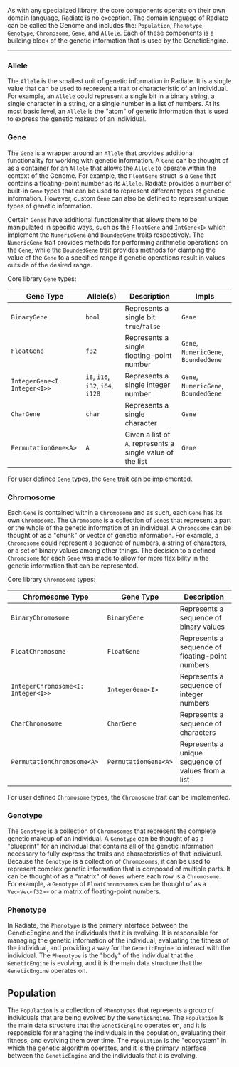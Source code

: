 As with any specialized library, the core components operate on their own domain language, Radiate is no exception. The domain language of Radiate can be called the Genome and includes the: `Population`, `Phenotype`, `Genotype`, `Chromosome`, `Gene`, and `Allele`. Each of these components is a building block of the genetic information that is used by the GeneticEngine. 

---

### Allele
The `Allele` is the smallest unit of genetic information in Radiate. It is a single value that can be used to represent a trait or characteristic of an individual. For example, an `Allele` could represent a single bit in a binary string, a single character in a string, or a single number in a list of numbers. At its most basic level, an `Allele` is the "atom" of genetic information that is used to express the genetic makeup of an individual.

### Gene
The `Gene` is a wrapper around an `Allele` that provides additional functionality for working with genetic information. A `Gene` can be thought of as a container for an `Allele` that allows the `Allele` to operate within the context of the Genome. For example, the `FloatGene` struct is a `Gene` that contains a floating-point number as its `Allele`. Radiate provides a number of built-in `Gene` types that can be used to represent different types of genetic information. However, custom `Gene` can also be defined to represent unique types of genetic information.

 Certain `Genes` have additional functionality that allows them to be manipulated in specific ways, such as the `FloatGene` and `IntGene<I>` which implement the `NumericGene` and  `BoundedGene` traits respectively. The `NumericGene` trait provides methods for performing arithmetic operations on the `Gene`, while the `BoundedGene` trait provides methods for clamping the value of the `Gene` to a specified range if genetic operations result in values outside of the desired range.

Core library `Gene` types:

| Gene Type | Allele(s) | Description | Impls |
|-----------|-----------|-------------| ------ |
| `BinaryGene` | `bool` | Represents a single bit `true`/`false` | `Gene` |
| `FloatGene` | `f32` | Represents a single floating-point number | `Gene`, `NumericGene`, `BoundedGene` |
| `IntegerGene<I: Integer<I>>` | `i8`, `i16`, `i32`, `i64`, `i128` | Represents a single integer number | `Gene`, `NumericGene`, `BoundedGene` |
| `CharGene` | `char` | Represents a single character | `Gene` |
| `PermutationGene<A>` | `A` | Given a list of `A`, represents a single value of the list | `Gene` |

For user defined `Gene` types, the `Gene` trait can be implemented.

### Chromosome
Each `Gene` is contained within a `Chromosome` and as such, each `Gene` has its own `Chromosome`.
The `Chromosome` is a collection of `Genes` that represent a part or the whole of the genetic information of an individual. A `Chromosome` can be thought of as a "chunk" or vector of genetic information. For example, a `Chromosome` could represent a sequence of numbers, a string of characters, or a set of binary values among other things. The decision to a defined `Chromosome` for each `Gene` was made to allow for more flexibility in the genetic information that can be represented. 

Core library `Chromosome` types:

| Chromosome Type | Gene Type | Description |
|-----------------|-----------|-------------|
| `BinaryChromosome` | `BinaryGene` | Represents a sequence of binary values |
| `FloatChromosome` | `FloatGene` | Represents a sequence of floating-point numbers |
| `IntegerChromosome<I: Integer<I>>` | `IntegerGene<I>` | Represents a sequence of integer numbers |
| `CharChromosome` | `CharGene` | Represents a sequence of characters |
| `PermutationChromosome<A>` | `PermutationGene<A>` | Represents a unique sequence of values from a list |

For user defined `Chromosome` types, the `Chromosome` trait can be implemented.

### Genotype
The `Genotype` is a collection of `Chromosomes` that represent the complete genetic makeup of an individual. A `Genotype` can be thought of as a "blueprint" for an individual that contains all of the genetic information necessary to fully express the traits and characteristics of that individual. Because the `Genotype` is a collection of `Chromosomes`, it can be used to represent complex genetic information that is composed of multiple parts. It can be thought of as a "matrix" of `Genes` where each row is a `Chromosome`. For example, a `Genotype` of `FloatChromosome`s can be thought of as a `Vec<Vec<f32>>` or a matrix of floating-point numbers.

### Phenotype
In Radiate, the `Phenotype` is the primary interface between the GeneticEngine and the individuals that it is evolving. It is responsible for managing the genetic information of the individual, evaluating the fitness of the individual, and providing a way for the `GeneticEngine` to interact with the individual. The `Phenotype` is the "body" of the individual that the `GeneticEngine` is evolving, and it is the main data structure that the `GeneticEngine` operates on.

## Population
The `Population` is a collection of `Phenotypes` that represents a group of individuals that are being evolved by the `GeneticEngine`. The `Population` is the main data structure that the `GeneticEngine` operates on, and it is responsible for managing the individuals in the population, evaluating their fitness, and evolving them over time. The `Population` is the "ecosystem" in which the genetic algorithm operates, and it is the primary interface between the `GeneticEngine` and the individuals that it is evolving.
